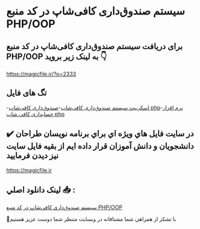 # سیستم صندوق‌داری کافی‌شاپ در کد منبع PHP/OOP

## برای دریافت سیستم صندوق‌داری کافی‌شاپ در کد منبع PHP/OOP به لینک زیر بروید 👇

https://magicfile.ir/?p=2333

## تگ های فایل

-[اسکریپت سیستم صندوق‌داری کافی‌شاپ](https://magicfile.ir/product/%d8%b3%db%8c%d8%b3%d8%aa%d9%85-%d8%b5%d9%86%d8%af%d9%88%d9%82%d8%af%d8%a7%d8%b1%db%8c-%da%a9%d8%a7%d9%81%db%8c%d8%b4%d8%a7%d9%be-%d8%af%d8%b1-%da%a9%d8%af-%d9%85%d9%86%d8%a8%d8%b9-php-oop/)-[صندوق‌داری کافی‌شاپ php](https://magicfile.ir/product/%d8%b3%db%8c%d8%b3%d8%aa%d9%85-%d8%b5%d9%86%d8%af%d9%88%d9%82%d8%af%d8%a7%d8%b1%db%8c-%da%a9%d8%a7%d9%81%db%8c%d8%b4%d8%a7%d9%be-%d8%af%d8%b1-%da%a9%d8%af-%d9%85%d9%86%d8%a8%d8%b9-php-oop/)-[نرم افزار حسابداری کافی شاپ php](https://magicfile.ir/product/%d8%b3%db%8c%d8%b3%d8%aa%d9%85-%d8%b5%d9%86%d8%af%d9%88%d9%82%d8%af%d8%a7%d8%b1%db%8c-%da%a9%d8%a7%d9%81%db%8c%d8%b4%d8%a7%d9%be-%d8%af%d8%b1-%da%a9%d8%af-%d9%85%d9%86%d8%a8%d8%b9-php-oop/)

## ✔️ در سايت فايل هاي ويژه اي براي برنامه نويسان طراحان دانشجويان و دانش آموزان قرار داده ايم از بقيه فايل سايت نيز ديدن فرماييد

https://magicfile.ir


## لينک دانلود اصلي 📥 :

[سیستم صندوق‌داری کافی‌شاپ در کد منبع PHP/OOP](https://magicfile.ir/product/%d8%b3%db%8c%d8%b3%d8%aa%d9%85-%d8%b5%d9%86%d8%af%d9%88%d9%82%d8%af%d8%a7%d8%b1%db%8c-%da%a9%d8%a7%d9%81%db%8c%d8%b4%d8%a7%d9%be-%d8%af%d8%b1-%da%a9%d8%af-%d9%85%d9%86%d8%a8%d8%b9-php-oop/) 


🙏با تشکر از همراهي شما مشتاقانه در وبسایت منتظر شما دوست عزیز هستیم

